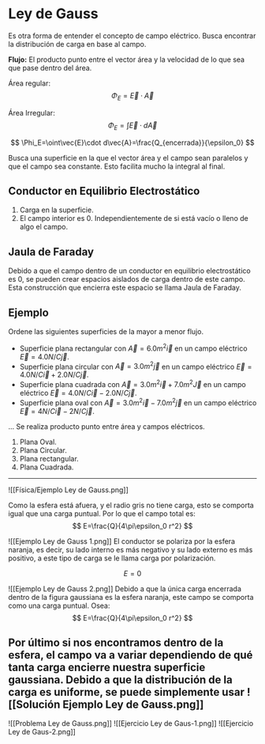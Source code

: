 # Ley de Gauss

Es otra forma de entender el concepto de campo eléctrico. Busca encontrar la distribución de carga en base al campo.

**Flujo:** El producto punto entre el vector área y la velocidad de lo que sea que pase dentro del área.

Área regular:
$$
\Phi_E=\vec{E}\cdot\vec{A}
$$

Área Irregular:
$$
\Phi_E=\int\vec{E}\cdot d\vec{A}
$$

$$
\Phi_E=\oint\vec{E}\cdot d\vec{A}=\frac{Q_{encerrada}}{\epsilon_0}
$$

Busca una superficie en la que el vector área y el campo sean paralelos y que el campo sea constante. Esto facilita mucho la integral al final.

## Conductor en Equilibrio Electrostático
1. Carga en la superficie.
2. El campo interior es 0. Independientemente de si está vacío o lleno de algo el campo.

## Jaula de Faraday
Debido a que el campo dentro de un conductor en equilibrio electrostático es 0, se pueden crear espacios aislados de carga dentro de este campo. Esta construcción que encierra este espacio se llama Jaula de Faraday.

## Ejemplo
Ordene las siguientes superficies de la mayor a menor flujo.
* Superficie plana rectangular con $\vec{A}=6.0m^2\vec{i}$ en un campo eléctrico $\vec{E}=4.0N/C\vec{j}$.
* Superficie plana circular con $\vec{A}=3.0m^2\vec{j}$ en un campo eléctrico $\vec{E}=4.0N/C\vec{i}+2.0N/C\vec{j}$.
* Superficie plana cuadrada con $\vec{A}=3.0m^2\vec{i}+7.0m^2\vec{J}$ en un campo eléctrico $\vec{E}=4.0N/C\vec{i}-2.0N/C\vec{j}$.
* Superficie plana oval con $\vec{A}=3.0m^2\vec{i}-7.0m^2\vec{j}$ en un campo eléctrico $\vec{E}=4N/C\vec{i}-2N/C\vec{j}$.

... Se realiza producto punto entre área y campos eléctricos.

1. Plana Oval.
2. Plana Circular.
3. Plana rectangular.
4. Plana Cuadrada.

---
![[Física/Ejemplo Ley de Gauss.png]]

Como la esfera está afuera, y el radio gris no tiene carga, esto se comporta igual que una carga puntual. Por lo que el campo total es:
$$
E=\frac{Q}{4\pi\epsilon_0 r^2}
$$

![[Ejemplo Ley de Gauss 1.png]]
El conductor se polariza por la esfera naranja, es decir, su lado interno es más negativo y su lado externo es más positivo, a este tipo de carga se le llama carga por polarización.

$$
E=0
$$

![[Ejemplo Ley de Gauss 2.png]]
Debido a que la única carga encerrada dentro de la figura gaussiana es la esfera naranja, este campo se comporta como una carga puntual. Osea:
$$
E=\frac{Q}{4\pi\epsilon_0 r^2}
$$

Por último si nos encontramos dentro de la esfera, el campo va a variar dependiendo de qué tanta carga encierre nuestra superficie gaussiana. Debido a que la distribución de la carga es uniforme, se puede simplemente usar 
![[Solución Ejemplo Ley de Gauss.png]]
---
![[Problema Ley de Gauss.png]]
![[Ejercicio Ley de Gaus-1.png]]
![[Ejercicio Ley de Gaus-2.png]]